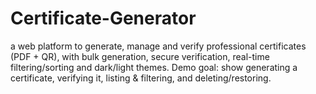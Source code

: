 # Certificate-Generator
 a web platform to generate, manage and verify professional certificates (PDF + QR),  with bulk generation, secure verification, real-time filtering/sorting and dark/light themes. Demo  goal: show generating a certificate, verifying it, listing &amp; filtering, and deleting/restoring.
